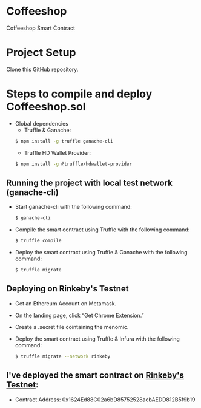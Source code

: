 # Coffeeshop

Coffeeshop Smart Contract

Project Setup
============

Clone this GitHub repository.

# Steps to compile and deploy Coffeeshop.sol

  - Global dependencies
    - Truffle & Ganache:
    ```sh
    $ npm install -g truffle ganache-cli
    ```
    - Truffle HD Wallet Provider:
    ```sh
    $ npm install -g @truffle/hdwallet-provider
    ```
## Running the project with local test network (ganache-cli)
    
   - Start ganache-cli with the following command:
     ```sh 
     $ ganache-cli
     ``` 
   - Compile the smart contract using Truffle with the following command:
     ```sh
     $ truffle compile
     ```
   - Deploy the smart contract using Truffle & Ganache with the following command:
     ```sh
     $ truffle migrate
     ```
     
## Deploying on Rinkeby's Testnet
  - Get an Ethereum Account on Metamask. 
  - On the landing page, click “Get Chrome Extension.”
  - Create a .secret file cointaining the menomic.
    
  - Deploy the smart contract using Truffle & Infura with the following command:
    ```sh
    $ truffle migrate --network rinkeby
    ```
 ## I've deployed the smart contract on [Rinkeby's Testnet](https://www.rinkeby.io/#explorer):
 - Contract Address: 0x1624Ed88C02a6bD85752528acbAEDD812B5f9b19
